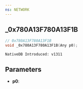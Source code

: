 ```yaml
---
ns: NETWORK
---
```

## _0x780A13F780A13F1B

```c
// 0x780A13F780A13F1B
void _0x780A13F780A13F1B(Any p0);
```

```
NativeDB Introduced: v1311
```

## Parameters
* **p0**:
